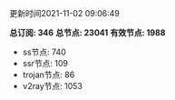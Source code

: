 更新时间2021-11-02 09:06:49

**总订阅: 346**
**总节点: 23041**
**有效节点: 1988**
- ss节点: 740
- ssr节点: 109
- trojan节点: 86
- v2ray节点: 1053
